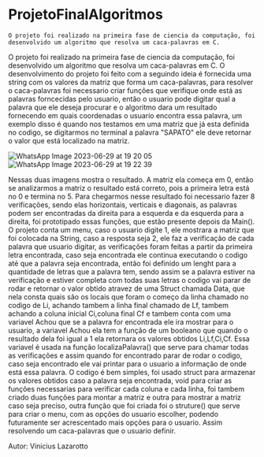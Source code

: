 # ProjetoFinalAlgoritmos

    O projeto foi realizado na primeira fase de ciencia da computação, foi desenvolvido um algoritmo que resolva um caca-palavras em C.
  O projeto foi realizado na primeira fase de ciencia da computação, foi desenvolvido um algoritmo que resolva um caca-palavras em C.
  O desenvolvimento do projeto foi feito com a seguindo ideia é fornecida uma string com os valores da matriz que forma um caca-palavras,
para resolver o caca-palavras foi necessario criar funções que verifique onde está as palavras forncecidas pelo usuario, então o usuario pode digitar qual a palavra que ele deseja procurar e o algoritmo dara um resultado fornecendo em quais coordenadas o usuario encontra essa palavra, um exemplo disso é quando nos testamos em uma matriz que já esta definida no codigo, se digitarmos no terminal a palavra "SAPATO" ele deve retornar o valor que está localizado na matriz.


![WhatsApp Image 2023-06-29 at 19 20 05](https://github.com/Vinilazza/ProjetoFinalAlgoritmos/assets/108952051/68af52aa-e5c4-451d-9468-92aa919ff5d5)![WhatsApp Image 2023-06-29 at 19 22 39](https://github.com/Vinilazza/ProjetoFinalAlgoritmos/assets/108952051/cb7a5c70-5730-41c1-98be-d778a3a634de)

 Nessas duas imagens mostra o resultado. A matriz ela começa em 0, então se analizarmos a matriz o resultado está correto, pois a primeira letra está no 0 e termina no 5.
	Para chegarmos nesse resultado foi necessario fazer 8 verificações, sendo elas horizontais, verticais e diagonais, as palavras podem ser encontradas da direita para a esquerda e da esquerda para a direita, foi prototipado essas funções, que estão presente depois da Main().
 	O projeto conta um menu, caso o usuario digite 1, ele mostrara a matriz que foi colocada na String, caso a resposta seja 2, ele faz a verificação de cada palavra que usuario digitar, 
as verificações foram feitas a partir da primeira letra encontrada, caso seja encontrada ele continua executando o codigo até que a palavra seja encontrada, então foi definido um lenght para a quantidade de letras que a palavra tem, sendo assim se a palavra estiver na verificação e estiver completa com todas suas letras o codigo vai parar de rodar e retornar o valor obtido atravez de uma Struct chamada Data, que nela consta quais são os locais que foram o começo da linha chamado no codigo de Li, achando tambem a linha final chamado de Lf, tambem achando a coluna inicial Ci,coluna final Cf e tambem conta com uma variavel Achou que se a palavra for encontrada ele ira mostrar para o usuario, a variavel Achou ela tem a função de um booleano que quando o resultado dela foi igual a 1 ela retornara os valores obtidos Li,Lf,Ci,Cf.
	Essa variavel é usada na função localizaPalavra() que serve para chamar todas as verificações e assim quando for encontrado parar de rodar o codigo, caso seja encontrado ele vai printar para o usuario a informação de onde está essa palavra.
	O codigo é bem simples, foi usado struct para armazenar os valores obtidos caso a palavra seja encontrada, void para criar as funções necessarias para verificar cada coluna e cada linha, foi tambem criado duas funções para montar a matriz e outra para mostrar a matriz caso seja preciso, outra função que foi criada foi o struture() que serve para criar o menu, com as opções do usuario escolher, podendo futuramente ser acrescentado mais opções para o usuario.
	Assim resolvendo um caca-palavras que o usuario definir.


 Autor: Vinicius Lazarotto
